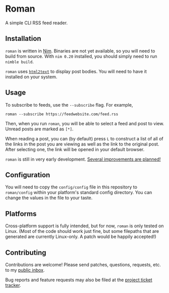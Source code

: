 # Roman

A simple CLI RSS feed reader.

## Installation

`roman` is written in [Nim](https://nim-lang.org). Binaries are not yet available, so you will need to build from source. With `nim 0.20` installed, you should simply need to run `nimble build`. 

`roman` uses [`html2text`](http://alir3z4.github.io/html2text/) to display post bodies. You will need to have it installed on your system.

## Usage

To subscribe to feeds, use the `--subscribe` flag. For example, 

```
roman --subscribe https://feedwebsite.com/feed.rss
```

Then, when you run `roman`, you will be able to select a feed and post to view. Unread posts are marked as `[*]`. 

When reading a post, you can (by default) press `L` to construct a list of all of the links in the post you are viewing as well as the link to the original post. After selecting one, the link will be opened in your default browser.

`roman` is still in very early development. [Several improvements are planned!](https://todo.sr.ht/~reesmichael1/roman)

## Configuration

You will need to copy the `config/config` file in this repository to `roman/config` within your platform's standard config directory. You can change the values in the file to your taste. 

## Platforms

Cross-platform support is fully intended, but for now, `roman` is only tested on Linux. (Most of the code should work just fine, but some filepaths that are generated are currently Linux-only. A patch would be happily accepted!)

## Contributing

Contributions are welcome! Please send patches, questions, requests, etc. to my [public inbox](mailto:~reesmichael1/public-inbox@lists.sr.ht).

Bug reports and feature requests may also be filed at the [project ticket tracker](https://todo.sr.ht/~reesmichael1/roman).
